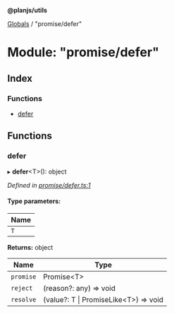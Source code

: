 **@planjs/utils**

[Globals](../README.md) / "promise/defer"

# Module: "promise/defer"

## Index

### Functions

* [defer](_promise_defer_.md#defer)

## Functions

### defer

▸ **defer**\<T>(): object

*Defined in [promise/defer.ts:1](https://github.com/planjs/utils/blob/73a4845/src/promise/defer.ts#L1)*

#### Type parameters:

Name |
------ |
`T` |

**Returns:** object

Name | Type |
------ | ------ |
`promise` | Promise\<T> |
`reject` | (reason?: any) => void |
`resolve` | (value?: T \| PromiseLike\<T>) => void |
